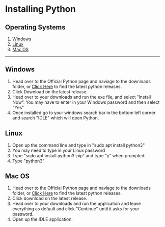 # Installing Python
## Operating Systems
1. [Windows](#Windows)
2. [Linux](#Linux)
3. [Mac OS](#Mac-OS)

---

## Windows
1. Head over to the Official Python page and naviage to the downloads folder, or [Click Here]() to find the latest python releases.
2. Click Download on the latest release.
3. Head over to your downloads and run the exe file, and select "Install Now". You may have to enter in your Windows password and then select "Yes"
4. Once installed go to your windows search bar in the bottom left corner and search "IDLE" which will open Python.

## Linux
1. Open up the command line and type in "sudo apt install python3"
2. You may need to type in your Linux password
3. Type "sudo apt install python3-pip" and type "y" when prompted.
4. Type "python3"

## Mac OS
1. Head over to the Official Python page and naviage to the downloads folder, or [Click Here]() to find the latest python releases.
2. Click download on the latest release.
3. Head over to your downloads and run the application and leave everything as default and click "Continue" until it asks for your password.
4. Open up the IDLE application.

